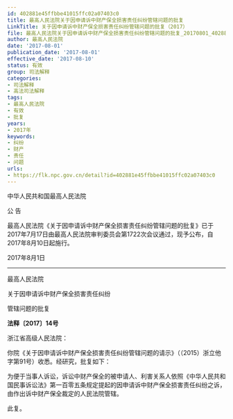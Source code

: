 ```yaml
---
id: 402881e45ffbbe41015ffc02a07403c0
title: 最高人民法院关于因申请诉中财产保全损害责任纠纷管辖问题的批复
LinkTitle: 关于因申请诉中财产保全损害责任纠纷管辖问题的批复（2017）
file: 最高人民法院关于因申请诉中财产保全损害责任纠纷管辖问题的批复_20170801_402881e45ffbbe41015ffc02a07403c0.docx
author: 最高人民法院
date: '2017-08-01'
publication_date: '2017-08-01'
effective_date: '2017-08-10'
status: 有效
group: 司法解释
categories:
- 司法解释
- 高法司法解释
tags:
- 最高人民法院
- 有效
- 批复
years:
- 2017年
keywords:
- 纠纷
- 财产
- 责任
- 问题
urls:
- https://flk.npc.gov.cn/detail?id=402881e45ffbbe41015ffc02a07403c0
---
```


中华人民共和国最高人民法院

公 告

最高人民法院《关于因申请诉中财产保全损害责任纠纷管辖问题的批复》已于2017年7月17日由最高人民法院审判委员会第1722次会议通过，现予公布，自2017年8月10日起施行。

2017年8月1日

---

最高人民法院

关于因申请诉中财产保全损害责任纠纷

管辖问题的批复

**法释〔2017〕14号**

浙江省高级人民法院：

你院《关于因申请诉中财产保全损害责任纠纷管辖问题的请示》（（2015）浙立他字第91号）收悉。经研究，批复如下：

为便于当事人诉讼，诉讼中财产保全的被申请人、利害关系人依照《中华人民共和国民事诉讼法》第一百零五条规定提起的因申请诉中财产保全损害责任纠纷之诉，由作出诉中财产保全裁定的人民法院管辖。

此复。
